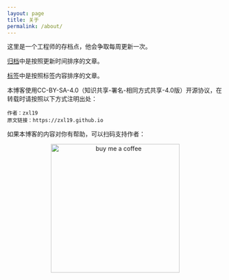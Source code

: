 ```yaml
---
layout: page
title: 关于
permalink: /about/
---
```


这里是一个工程师的存档点，他会争取每周更新一次。

[归档](https://zxl19.github.io/archive/)中是按照更新时间排序的文章。

[标签](https://zxl19.github.io/tags/)中是按照标签内容排序的文章。

本博客使用CC-BY-SA-4.0（知识共享-署名-相同方式共享-4.0版）开源协议，在转载时请按照以下方式注明出处：

```text
作者：zxl19
原文链接：https://zxl19.github.io
```

如果本博客的内容对你有帮助，可以扫码支持作者：

<p align="center">
    <a href="https://zxl19.github.io">
        <img src="https://raw.githubusercontent.com/zxl19/zxl19.github.io/master/images/funding.png" alt="buy me a coffee" width="300">
    </a>
</p>

<script type="text/javascript" src="//rf.revolvermaps.com/0/0/6.js?i=5qjglzc21e9&amp;m=7&amp;c=e63100&amp;cr1=ffffff&amp;f=arial&amp;l=0&amp;bv=90&amp;lx=-420&amp;ly=420&amp;hi=20&amp;he=7&amp;hc=a8ddff&amp;rs=80" async="async"></script>
